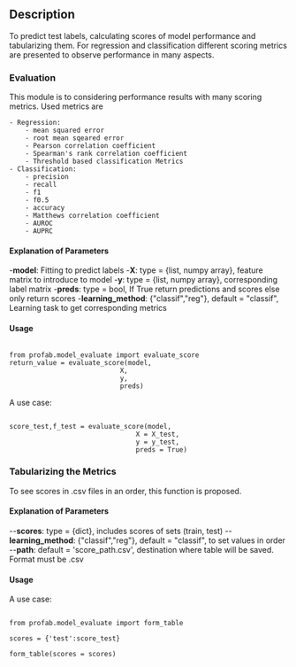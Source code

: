 ## Description

To predict test labels, calculating scores of model performance and tabularizing them. For regression and classification different scoring metrics are presented to observe performance in many aspects.

### Evaluation

This module is to considering performance results with many scoring metrics. Used metrics are

    - Regression:
        - mean squared error
        - root mean sqeared error
        - Pearson correlation coefficient
        - Spearman's rank correlation coefficient
        - Threshold based classification Metrics
    - Classification:
        - precision
        - recall
        - f1
        - f0.5
        - accuracy
        - Matthews correlation coefficient
        - AUROC
        - AUPRC

#### Explanation of Parameters

-**model**: Fitting to predict labels
-**X**: type = {list, numpy array}, feature matrix to introduce to model
-**y**: type = {list, numpy array}, corresponding label matrix
-**preds**: type = bool, If True return predictions and scores else only return scores
-**learning_method**: {"classif","reg"}, default = "classif", Learning task to get corresponding metrics

#### Usage

```{python}

from profab.model_evaluate import evaluate_score
return_value = evaluate_score(model,
                            X,
                            y,
                            preds)
```

A use case:
```{python}

score_test,f_test = evaluate_score(model,
                                X = X_test, 
                                y = y_test, 
                                preds = True)

```

### Tabularizing the Metrics

To see scores in .csv files in an order, this function is proposed.

#### Explanation of Parameters

--**scores**: type = {dict}, includes scores of sets (train, test)
--**learning_method**: {"classif","reg"}, default = "classif", to set values in order
--**path**: default = 'score_path.csv', destination where table will be saved. Format must be .csv

#### Usage

A use case:
```{python}

from profab.model_evaluate import form_table

scores = {'test':score_test}

form_table(scores = scores)
```

